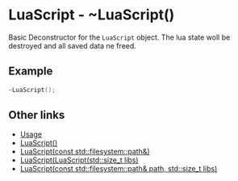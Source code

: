 # LuaScript - ~LuaScript()

Basic Deconstructor for the `LuaScript` object. The lua state woll be destroyed and all saved data ne freed.

## Example

```cpp
~LuaScript();
```

## Other links

- [Usage](../../../usage.MD)
- [LuaScript()](luascript0.MD)
- [LuaScript(const std::filesystem::path&)](luascript1.MD)
- [LuaScript(LuaScript(std::size_t libs)](luascript2.MD)
- [LuaScript(const std::filesystem::path& path, std::size_t libs)](luascript3.MD)
